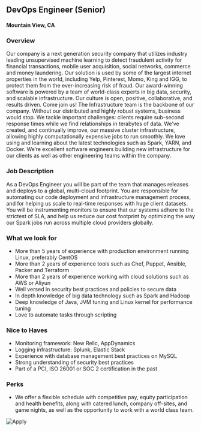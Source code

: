 ## DevOps Engineer (Senior)
#### Mountain View, CA

### Overview
Our company is a next generation security company that utilizes industry leading unsupervised machine learning to detect fraudulent activity for financial transactions, mobile user acquisition, social networks, commerce and money laundering. Our solution is used by some of the largest internet properties in the world, including Yelp, Pinterest, Momo, King and IGG, to protect them from the ever-increasing risk of fraud. Our award-winning software is powered by a team of world-class experts in big data, security, and scalable infrastructure. Our culture is open, positive, collaborative, and results driven. Come join us!
The Infrastructure team is the backbone of our company. Without our distributed and highly robust systems, business would stop. We tackle important challenges: clients require sub-second response times while we find relationships in terabytes of data. We’ve created, and continually improve, our massive cluster infrastructure, allowing highly computationally expensive jobs to run smoothly. We love using and learning about the latest technologies such as Spark, YARN, and Docker. We’re excellent software engineers building new infrastructure for our clients as well as other engineering teams within the company.

### Job Description
As a DevOps Engineer you will be part of the team that manages releases and deploys to a global, multi-cloud footprint. You are responsible for automating our code deployment and infrastructure management process, and for helping us scale to real-time responses with huge client datasets. You will be instrumenting monitors to ensure that our systems adhere to the strictest of SLA, and help us reduce our cost footprint by optimizing the way our Spark jobs run across multiple cloud providers globally.

### What we look for
+ More than 5 years of experience with production environment running Linux, preferably CentOS
+ More than 2 years of experience tools such as Chef, Puppet, Ansible, Packer and Terraform
+ More than 2 years of experience working with cloud solutions such as AWS or Aliyun
+ Well versed in security best practices and policies to secure data
+ In depth knowledge of big data technology such as Spark and Hadoop
+ Deep knowledge of Java, JVM tuning and Linux kernel for performance tuning
+ Love to automate tasks through scripting


### Nice to Haves
+ Monitoring framework: New Relic, AppDynamics
+ Logging infrastructure: Splunk, Elastic Stack
+ Experience with database management best practices on MySQL
+ Strong understanding of security best practices
+ Part of a PCI, ISO 26001 or SOC 2 certification in the past

### Perks
+ We offer a flexible schedule with competitive pay, equity participation and health benefits, along with catered lunch, company off-sites, and game nights, as well as the opportunity to work with a world class team.


![Apply](https://dabuttonfactory.com/button.png?t=Apply&f=Calibri-Bold&ts=24&tc=fff&tshs=1&tshc=000&hp=20&vp=8&c=5&bgt=gradient&bgc=3d85c6&ebgc=073763)
